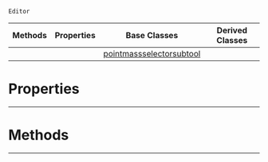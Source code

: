  `Editor`

|Methods|Properties|Base Classes|Derived Classes|
|---|---|---|---|
| | |[pointmassselectorsubtool](https://plasmaengine.github.io/PlasmaDocs/Plasma1/C++/code_reference/class_reference/pointmassselectorsubtool.markdown)| |


 #  Properties


---  
 #  Methods


---  
 

 